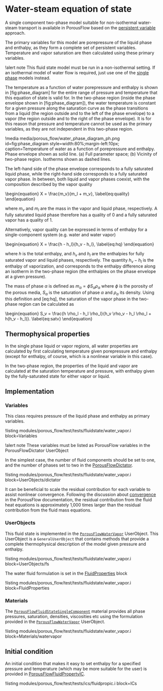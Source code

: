 # Water-steam equation of state

A single component two-phase model suitable for non-isothermal water-steam transport is available in PorousFlow based on the [persistent variable](/persistent_variables.md) approach.

The primary variables for this model are porepressure of the liquid phase and enthalpy, as they form a complete set of persistent variables. Temperature and vapor saturation are then calculated using these primary variables.

!alert note
This fluid state model must be run in a non-isothermal setting. If an isothermal model of
water flow is required, just use one of the [single phase](singlephase.md) models instead.

The temperature as a function of water porepressure and enthalpy is shown in [fig:phase_diagram] for the entire range of pressure and temperature that this equation of state is valid for. In the two-phase region (inside the phase envelope shown in [fig:phase_diagram]), the water temperature
is constant for a given pressure along the saturation curve as the phase transitions from a liquid (the region outside and to the left of the phase envelope) to a vapor (the region outside and to the right of the phase envelope). It is for this reason that pressure and temperature cannot be used as the primary variables, as they are not independent in this two-phase region.

!media media/porous_flow/water_phase_diagram_ph.png
       id=fig:phase_diagram
       style=width:80%;margin-left:10px;
       caption=Temperature of water as a function of porepressure and enthalpy. Phase envelope
       shown as solid line. (a) Full parameter space; (b) Vicinity of two-phase region. Isotherms shown as dashed lines.

The left-hand side of the phase envelope corresponds to a fully saturated liquid phase, while the right-hand side corresponds to a fully saturated vapor phase. In between, both liquid and vapor phases coexist, with the composition described by the vapor quality

\begin{equation}
X = \frac{m_v}{m_l + m_v},
\label{eq:quality}
\end{equation}

where $m_v$ and $m_l$ are the mass in the vapor and liquid phase, respectively. A fully saturated liquid phase therefore has a quality of 0 and a fully saturated vapor has a quality of 1.

Alternatively, vapor quality can be expressed in terms of enthalpy for a single-component system (e.g. water and water vapor)

\begin{equation}
X = \frac{h - h_l}{h_v - h_l},
\label{eq:hq}
\end{equation}

where $h$ is the total enthalpy, and $h_v$ and $h_l$ are the enthalpies for fully saturated vapor and liquid phases, respectively. The quantity $h_v - h_l$ is the enthalpy of vaporization, and corresponds to the enthalpy difference along an isotherm in the two-phase region (the enthalpies on the phase envelope at a given pressure).

The mass of phase $\alpha$ is defined as $m_{\alpha} = \phi S_{\alpha} \rho_{\alpha}$ where $\phi$ is the porosity of the porous media, $S_{\alpha}$ is the saturation of phase $\alpha$ and $\rho_{\alpha}$ its density. Using this definition and [eq:hq], the saturation of the vapor phase in the two-phase region can be calculated as

\begin{equation}
S_v = \frac{h \rho_l - h_l \rho_l}{h_v \rho_v - h_l \rho_l + h(h_v - h_l)}.
\label{eq:satv}
\end{equation}

## Thermophysical properties

In the single phase liquid or vapor regions, all water properties are calculated by first calculating temperature given porepressure and enthalpy (except for enthalpy, of course, which is a nonlinear variable in this case).

In the two-phase region, the properties of the liquid and vapor are calculated at the saturation temperature and pressure, with enthalpy given by the fully-saturated state for either vapor or liquid.

## Implementation

### Variables

This class requires pressure of the liquid phase and enthalpy as primary variables.

!listing modules/porous_flow/test/tests/fluidstate/water_vapor.i block=Variables

!alert note
These variables must be listed as PorousFlow variables in the PorousFlowDictator UserObject

In the simplest case, the number of fluid components should be set to one, and the number of phases set to two in the [PorousFlowDictator](/PorousFlowDictator.md).

!listing modules/porous_flow/test/tests/fluidstate/water_vapor.i block=UserObjects/dictator

It can be beneficial to scale the residual contribution for each variable to assist nonlinear convergence. Following the discussion about [convergence](/porous_flow/convergence.md) in the PorousFlow documentation, the residual contribution from the fluid heat equations is approximately 1,000 times larger than the residual contribution from the fluid mass equations.

### UserObjects

This fluid state is implemented in the [`PorousFlowWaterVapor`](/PorousFlowWaterVapor.md)
UserObject. This UserObject is a `GeneralUserObject` that contains methods that provide a
complete thermophysical description of the model given pressure and enthalpy.

!listing modules/porous_flow/test/tests/fluidstate/water_vapor.i block=UserObjects/fs

The water fluid formulation is set in the [FluidProperties](/fluid_properties/index.md) block

!listing modules/porous_flow/test/tests/fluidstate/water_vapor.i block=FluidProperties

### Materials

The [`PorousFlowFluidStateSingleComponent`](/PorousFlowFluidStateSingleComponent.md) material provides all phase pressures, saturation, densities, viscosities etc using the formulation provided in the [`PorousFlowWaterVapor`](/PorousFlowWaterVapor.md) UserObject.

!listing modules/porous_flow/test/tests/fluidstate/water_vapor.i block=Materials/watervapor

## Initial condition

An initial condition that makes it easy to set enthalpy for a specified pressure and temperature (which may be more suitable for the user) is provided in [PorousFlowFluidPropertyIC](/PorousFlowFluidPropertyIC.md).

!listing modules/porous_flow/test/tests/ics/fluidpropic.i block=ICs
